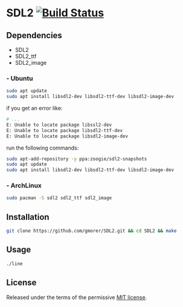 # SDL2 [![Build Status](https://travis-ci.org/gmorer/SDL2.svg?branch=master)](https://travis-ci.org/gmorer/SDL2)

## Dependencies

- SDL2
- SDL2\_ttf
- SDL2\_image

### - Ubuntu

```sh
sudo apt update
sudo apt install libsdl2-dev libsdl2-ttf-dev libsdl2-image-dev
```

if you get an error like:

```sh
# ...
E: Unable to locate package libssl2-dev
E: Unable to locate package libsdl2-ttf-dev
E: Unable to locate package libsdl2-image-dev
```

run the following commands:

```sh
sudo apt-add-repository -y ppa:zoogie/sdl2-snapshots
sudo apt update
sudo apt install libsdl2-dev libsdl2-ttf-dev libsdl2-image-dev
```

### - ArchLinux

```sh
sudo pacman -S sdl2 sdl2_ttf sdl2_image
```

## Installation

```sh
git clone https://github.com/gmorer/SDL2.git && cd SDL2 && make
```

## Usage

```sh
./line
```

## License

Released under the terms of the permissive [MIT license](LICENSE).
